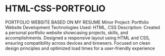 # HTML-CSS-PORTFOLIO
PORTFOLIO WEBSITE BASED ON MY RESUME
Minor Project: Portfolio Website Development 
Technologies Used: HTML, CSS 
Description: Created a personal portfolio website showcasing projects, skills, and 
accomplishments. Designed a responsive layout using HTML and CSS, ensuring compatibility 
across devices and browsers. Focused on clean design principles and optimized load times for 
a user-friendly experience
